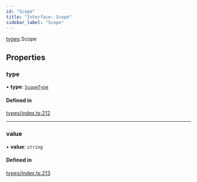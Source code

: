 ```yaml
---
id: "Scope"
title: "Interface: Scope"
sidebar_label: "Scope"
---
```


[types](../../../modules/Types/Types.md).Scope

## Properties

### type

• **type**: [`ScopeType`](../../../enums/Types/ScopeType/ScopeType.md)

#### Defined in

[types/index.ts:212](https://github.com/PolymeshAssociation/polymesh-sdk/blob/372a67e5d/src/types/index.ts#L212)

___

### value

• **value**: `string`

#### Defined in

[types/index.ts:213](https://github.com/PolymeshAssociation/polymesh-sdk/blob/372a67e5d/src/types/index.ts#L213)
